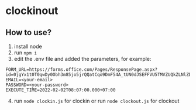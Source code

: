 # clockinout

## How to use?
1. install node
2. run `npm i`
3. edit the .env file and added the parameters, for example:
```
FORM_URL=https://forms.office.com/Pages/ResponsePage.aspx?id=0jgYx1t0T0qwDy0Obh3m85jo5jrQQatCqo9DmF54A_tUN0dJSEFFVU5TMVZUQkZLNlZDTDJONkg1Mi4u
EMAIL=<your-email>
PASSWORD=<your-password>
EXECUTE_TIME=2022-02-02T08:07:00.000+07:00
```
4. run `node clockin.js` for clockin or run `node clockout.js` for clockout